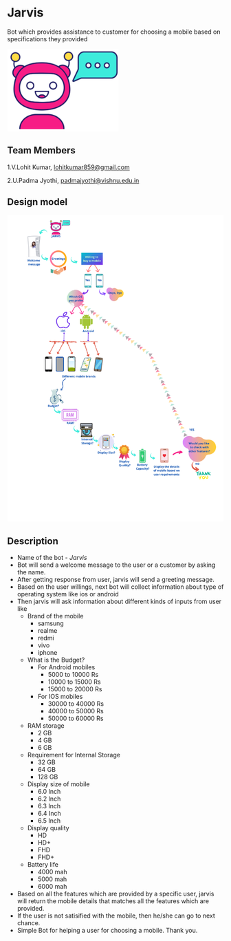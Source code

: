 # Jarvis 
  Bot which provides assistance to customer for choosing a mobile based on specifications they provided
  
  ![jarvis](https://github.com/PadmaJyothi-U/ML2021/blob/files/jarvis.png)
  
## Team Members
1.V.Lohit Kumar, lohitkumar859@gmail.com

2.U.Padma Jyothi, padmajyothi@vishnu.edu.in

## Design model 
![Jarvis Design](https://github.com/PadmaJyothi-U/ML2021/blob/files/Jarvis%20Design.png)


## Description
* Name of the bot - *Jarvis*
* Bot will send a welcome message to the user or a customer by asking the name.
* After getting response from user, jarvis will send a greeting message.
* Based on the user willings, next bot will collect information about type of operating system like ios or android
* Then jarvis will ask information about different kinds of inputs from user like 
  + Brand of the mobile
    - samsung
    - realme
    - redmi
    - vivo
    - iphone
  + What is the Budget?
    + For Android mobiles
      - 5000 to 10000 Rs
      - 10000 to 15000 Rs
      - 15000 to 20000 Rs
    + For IOS mobiles
      - 30000 to 40000 Rs
      - 40000 to 50000 Rs
      - 50000 to 60000 Rs
  + RAM storage
    - 2 GB
    - 4 GB
    - 6 GB
  + Requirement for Internal Storage
    - 32 GB
    - 64 GB
    - 128 GB
  + Display size of mobile
    - 6.0 Inch
    - 6.2 Inch
    - 6.3 Inch
    - 6.4 Inch
    - 6.5 Inch
  + Display quality
    - HD
    - HD+
    - FHD
    - FHD+
  + Battery life
    - 4000 mah
    - 5000 mah
    - 6000 mah
* Based on all the features which are provided by a specific user, jarvis will return the mobile details that matches all the features which are provided.
* If the user is not satisified with the mobile, then he/she can go to next chance. 
* Simple Bot for helping a user for choosing a mobile. Thank you.
